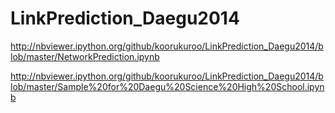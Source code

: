 LinkPrediction_Daegu2014
========================
http://nbviewer.ipython.org/github/koorukuroo/LinkPrediction_Daegu2014/blob/master/NetworkPrediction.ipynb

http://nbviewer.ipython.org/github/koorukuroo/LinkPrediction_Daegu2014/blob/master/Sample%20for%20Daegu%20Science%20High%20School.ipynb


